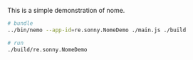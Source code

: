 This is a simple demonstration of nome.

```sh
# bundle
../bin/nemo --app-id=re.sonny.NomeDemo ./main.js ./build

# run
./build/re.sonny.NomeDemo
```
